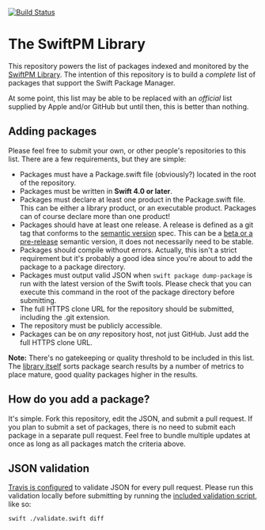 [![Build Status](https://travis-ci.org/daveverwer/SwiftPMLibrary.svg?branch=master)](https://travis-ci.org/daveverwer/SwiftPMLibrary)

# The SwiftPM Library

This repository powers the list of packages indexed and monitored by the [SwiftPM Library](https://swiftpm.co). The intention of this repository is to build a *complete* list of packages that support the Swift Package Manager.

At some point, this list may be able to be replaced with an *official* list supplied by Apple and/or GitHub but until then, this is better than nothing.

## Adding packages

Please feel free to submit your own, or other people's repositories to this list. There are a few requirements, but they are simple:

* Packages must have a Package.swift file (obviously?) located in the root of the repository.
* Packages must be written in **Swift 4.0 or later**.
* Packages must declare at least one product in the Package.swift file. This can be either a library product, or an executable product. Packages can of course declare more than one product!
* Packages should have at least one release. A release is defined as a git tag that conforms to the [semantic version](https://semver.org) spec. This can be a [beta or a pre-release](https://semver.org/#spec-item-9) semantic version, it does not necessarily need to be stable.
* Packages should compile without errors. Actually, this isn't a strict requirement but it's probably a good idea since you're about to add the package to a package directory.
* Packages must output valid JSON when `swift package dump-package` is run with the latest version of the Swift tools. Please check that you can execute this command in the root of the package directory before submitting.
* The full HTTPS clone URL for the repository should be submitted, including the .git extension.
* The repository must be publicly accessible.
* Packages can be on *any* repository host, not just GitHub. Just add the full HTTPS clone URL.

**Note:** There's no gatekeeping or quality threshold to be included in this list. The [library itself](https://swiftpm.co) sorts package search results by a number of metrics to place mature, good quality packages higher in the results.

## How do you add a package?

It's simple. Fork this repository, edit the JSON, and submit a pull request. If you plan to submit a set of packages, there is no need to submit each package in a separate pull request. Feel free to bundle multiple updates at once as long as all packages match the criteria above.

## JSON validation

[Travis is configured](https://travis-ci.org/daveverwer/SwiftPMLibrary) to validate JSON for every pull request. Please run this validation locally before submitting by running the [included validation script](./validate.swift), like so:


```shell
swift ./validate.swift diff
```
